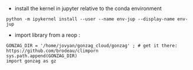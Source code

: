  - install the kernel in jupyter relative to the conda environment

```python -m ipykernel install --user --name env-jup --display-name env-jup```

 - import library from a reop :

```
GONZAG_DIR = '/home/jovyan/gonzag_cloud/gonzag' ; # get it there: https://github.com/brodeau/climporn
sys.path.append(GONZAG_DIR)
import gonzag as gz
```
